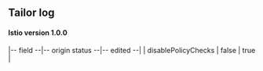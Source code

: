 ## Tailor log
#### Istio version 1.0.0
|-- field --|-- origin status --|-- edited --|
| disablePolicyChecks | false | true |
